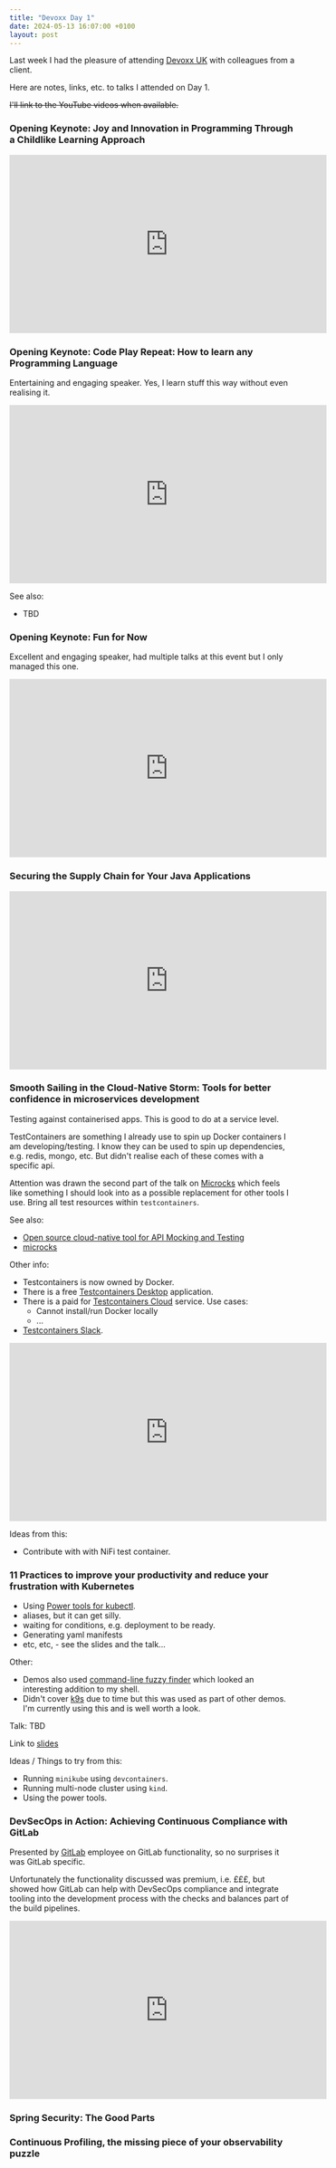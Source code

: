 ```yaml
---
title: "Devoxx Day 1"
date: 2024-05-13 16:07:00 +0100
layout: post
---
```


Last week I had the pleasure of attending [Devoxx UK](https://www.devoxx.co.uk/) with colleagues from a client.

Here are notes, links, etc. to talks I attended on Day 1.

~~I'll link to the YouTube videos when available.~~

### Opening Keynote: Joy and Innovation in Programming Through a Childlike Learning Approach

<iframe width="560" height="315" src="https://www.youtube.com/embed/y2DjFmsm0no?si=GWU5WuD665VLyIii" title="YouTube video player" frameborder="0" allow="accelerometer; autoplay; clipboard-write; encrypted-media; gyroscope; picture-in-picture; web-share" referrerpolicy="strict-origin-when-cross-origin" allowfullscreen></iframe>

### Opening Keynote: Code Play Repeat: How to learn any Programming Language

Entertaining and engaging speaker. Yes, I learn stuff this way without even realising it.

<iframe width="560" height="315" src="https://www.youtube.com/embed/W5mTpqHZPmI?si=R2Erel70YAzLX_r0" title="YouTube video player" frameborder="0" allow="accelerometer; autoplay; clipboard-write; encrypted-media; gyroscope; picture-in-picture; web-share" referrerpolicy="strict-origin-when-cross-origin" allowfullscreen></iframe>

See also:

* TBD

### Opening Keynote: Fun for Now

Excellent and engaging speaker, had multiple talks at this event but I only managed this one.

<iframe width="560" height="315" src="https://www.youtube.com/embed/GGVCF3oHnzA?si=P8jscujh4gvVHyjv" title="YouTube video player" frameborder="0" allow="accelerometer; autoplay; clipboard-write; encrypted-media; gyroscope; picture-in-picture; web-share" referrerpolicy="strict-origin-when-cross-origin" allowfullscreen></iframe>

### Securing the Supply Chain for Your Java Applications

<iframe width="560" height="315" src="https://www.youtube.com/embed/VM7lJ0f_xhQ?si=o9jH_TcUoA-EAEjd" title="YouTube video player" frameborder="0" allow="accelerometer; autoplay; clipboard-write; encrypted-media; gyroscope; picture-in-picture; web-share" referrerpolicy="strict-origin-when-cross-origin" allowfullscreen></iframe>

### Smooth Sailing in the Cloud-Native Storm: Tools for better confidence in microservices development

Testing against containerised apps. This is good to do at a service level.

TestContainers are something I already use to spin up Docker containers I am developing/testing. I know they can be used to spin up dependencies, e.g. redis, mongo, etc. But didn't realise each of these comes with a specific api.

Attention was drawn the second part of the talk on [Microcks](https://testcontainers.com/modules/microcks/) which feels like something I should look into as a possible replacement for other tools I use. Bring all test resources within `testcontainers`.

See also:

* [Open source cloud-native tool for API Mocking and Testing](https://microcks.io/)
* [microcks](https://github.com/microcks/microcks)

Other info:

* Testcontainers is now owned by Docker.
* There is a free [Testcontainers Desktop](https://testcontainers.com/desktop/) application.
* There is a paid for [Testcontainers Cloud](https://testcontainers.com/cloud/) service. Use cases:
  * Cannot install/run Docker locally
  * ...
* [Testcontainers Slack](https://slack.testcontainers.org/).

<iframe width="560" height="315" src="https://www.youtube.com/embed/s0I8ZPOvDKE?si=47f-a6bUIWaeX-Qy" title="YouTube video player" frameborder="0" allow="accelerometer; autoplay; clipboard-write; encrypted-media; gyroscope; picture-in-picture; web-share" referrerpolicy="strict-origin-when-cross-origin" allowfullscreen></iframe>

Ideas from this:

* Contribute with with NiFi test container.

### 11 Practices to improve your productivity and reduce your frustration with Kubernetes

* Using [Power tools for kubectl](https://github.com/ahmetb/kubectx).
* aliases, but it can get silly.
* waiting for conditions, e.g. deployment to be ready.
* Generating yaml manifests
* etc, etc, - see the slides and the talk...

Other:

* Demos also used [command-line fuzzy finder](https://github.com/junegunn/fzf) which looked an interesting addition to my shell.
* Didn't cover [k9s](https://k9scli.io/) due to time but this was used as part of other demos. I'm currently using this and is well worth a look.

Talk: TBD

Link to [slides](https://docs.google.com/presentation/d/1OC4ln1TLNL0lgzFPLeggAc1CnhozjHGJZkW6oj1fFm8/mobilepresent)

Ideas / Things to try from this:

* Running `minikube` using `devcontainers`.
* Running multi-node cluster using `kind`.
* Using the power tools.

### DevSecOps in Action: Achieving Continuous Compliance with GitLab

Presented by [GitLab](https://about.gitlab.com/) employee on GitLab functionality, so no surprises it was GitLab specific.

Unfortunately the functionality discussed was premium, i.e. £££, but showed how GitLab can help with DevSecOps compliance and integrate tooling into the development process with the checks and balances part of the build pipelines.

<iframe width="560" height="315" src="https://www.youtube.com/embed/F4Rk7KvYurE?si=Ea6w21ijYsUexhau" title="YouTube video player" frameborder="0" allow="accelerometer; autoplay; clipboard-write; encrypted-media; gyroscope; picture-in-picture; web-share" referrerpolicy="strict-origin-when-cross-origin" allowfullscreen></iframe>

### Spring Security: The Good Parts

### Continuous Profiling, the missing piece of your observability puzzle
